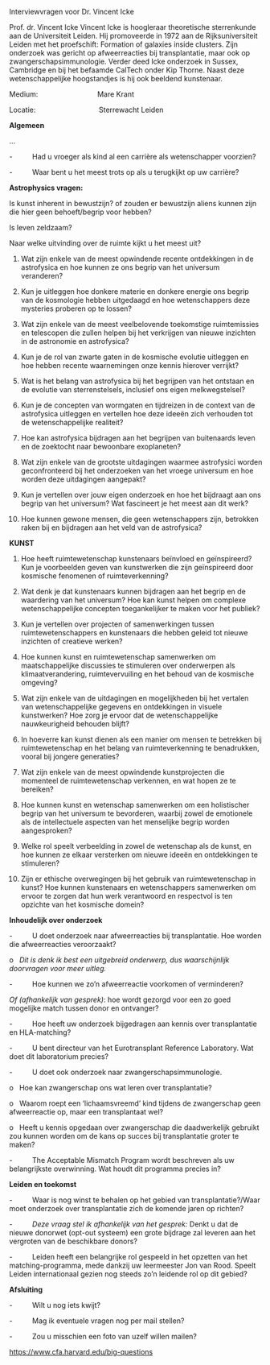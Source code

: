 Interviewvragen voor Dr. Vincent Icke

Prof. dr. Vincent Icke Vincent Icke is hoogleraar theoretische sterrenkunde aan de Universiteit Leiden. Hij promoveerde in 1972 aan de Rijksuniversiteit Leiden met het proefschift: Formation of galaxies inside clusters. Zijn onderzoek was gericht op afweerreacties bij transplantatie, maar ook op zwangerschapsimmunologie. 
Verder deed Icke onderzoek in Sussex, Cambridge en bij het befaamde CalTech onder Kip Thorne.
Naast deze wetenschappelijke hoogstandjes is hij ook beeldend kunstenaar.



Medium:                              Mare Krant

Locatie:                                Sterrewacht Leiden

**Algemeen**

...

-          Had u vroeger als kind al een carrière als wetenschapper voorzien?

-          Waar bent u het meest trots op als u terugkijkt op uw carrière?


**Astrophysics vragen:**

Is kunst inherent in bewustzijn? of zouden er bewustzijn  aliens kunnen zijn die hier geen behoeft/begrip voor hebben?

Is leven zeldzaam?

Naar welke uitvinding over de ruimte kijkt u het meest uit?

1. Wat zijn enkele van de meest opwindende recente ontdekkingen in de astrofysica en hoe kunnen ze ons begrip van het universum veranderen?
    
2. Kun je uitleggen hoe donkere materie en donkere energie ons begrip van de kosmologie hebben uitgedaagd en hoe wetenschappers deze mysteries proberen op te lossen?
    
3. Wat zijn enkele van de meest veelbelovende toekomstige ruimtemissies en telescopen die zullen helpen bij het verkrijgen van nieuwe inzichten in de astronomie en astrofysica?
    
4. Kun je de rol van zwarte gaten in de kosmische evolutie uitleggen en hoe hebben recente waarnemingen onze kennis hierover verrijkt?
    
5. Wat is het belang van astrofysica bij het begrijpen van het ontstaan en de evolutie van sterrenstelsels, inclusief ons eigen melkwegstelsel?
    
6. Kun je de concepten van wormgaten en tijdreizen in de context van de astrofysica uitleggen en vertellen hoe deze ideeën zich verhouden tot de wetenschappelijke realiteit?
    
7. Hoe kan astrofysica bijdragen aan het begrijpen van buitenaards leven en de zoektocht naar bewoonbare exoplaneten?
    
8. Wat zijn enkele van de grootste uitdagingen waarmee astrofysici worden geconfronteerd bij het onderzoeken van het vroege universum en hoe worden deze uitdagingen aangepakt?
    
9. Kun je vertellen over jouw eigen onderzoek en hoe het bijdraagt aan ons begrip van het universum? Wat fascineert je het meest aan dit werk?
    
10. Hoe kunnen gewone mensen, die geen wetenschappers zijn, betrokken raken bij en bijdragen aan het veld van de astrofysica?

**KUNST**
1. Hoe heeft ruimtewetenschap kunstenaars beïnvloed en geïnspireerd? Kun je voorbeelden geven van kunstwerken die zijn geïnspireerd door kosmische fenomenen of ruimteverkenning?
    
2. Wat denk je dat kunstenaars kunnen bijdragen aan het begrip en de waardering van het universum? Hoe kan kunst helpen om complexe wetenschappelijke concepten toegankelijker te maken voor het publiek?
    
3. Kun je vertellen over projecten of samenwerkingen tussen ruimtewetenschappers en kunstenaars die hebben geleid tot nieuwe inzichten of creatieve werken?
    
4. Hoe kunnen kunst en ruimtewetenschap samenwerken om maatschappelijke discussies te stimuleren over onderwerpen als klimaatverandering, ruimtevervuiling en het behoud van de kosmische omgeving?
    
5. Wat zijn enkele van de uitdagingen en mogelijkheden bij het vertalen van wetenschappelijke gegevens en ontdekkingen in visuele kunstwerken? Hoe zorg je ervoor dat de wetenschappelijke nauwkeurigheid behouden blijft?
    
6. In hoeverre kan kunst dienen als een manier om mensen te betrekken bij ruimtewetenschap en het belang van ruimteverkenning te benadrukken, vooral bij jongere generaties?
    
7. Wat zijn enkele van de meest opwindende kunstprojecten die momenteel de ruimtewetenschap verkennen, en wat hopen ze te bereiken?
    
8. Hoe kunnen kunst en wetenschap samenwerken om een holistischer begrip van het universum te bevorderen, waarbij zowel de emotionele als de intellectuele aspecten van het menselijke begrip worden aangesproken?
    
9. Welke rol speelt verbeelding in zowel de wetenschap als de kunst, en hoe kunnen ze elkaar versterken om nieuwe ideeën en ontdekkingen te stimuleren?
    
10. Zijn er ethische overwegingen bij het gebruik van ruimtewetenschap in kunst? Hoe kunnen kunstenaars en wetenschappers samenwerken om ervoor te zorgen dat hun werk verantwoord en respectvol is ten opzichte van het kosmische domein?




**Inhoudelijk over onderzoek**

-          U doet onderzoek naar afweerreacties bij transplantatie. Hoe worden die afweerreacties veroorzaakt?

o   _Dit is denk ik best een uitgebreid onderwerp, dus waarschijnlijk doorvragen voor meer uitleg._

-          Hoe kunnen we zo’n afweerreactie voorkomen of verminderen?

_Of (afhankelijk van gesprek)_: hoe wordt gezorgd voor een zo goed mogelijke match tussen donor en ontvanger?

-          Hoe heeft uw onderzoek bijgedragen aan kennis over transplantatie en HLA-matching?

-          U bent directeur van het Eurotransplant Reference Laboratory. Wat doet dit laboratorium precies?

-          U doet ook onderzoek naar zwangerschapsimmunologie.

o   Hoe kan zwangerschap ons wat leren over transplantatie?

o   Waarom roept een ‘lichaamsvreemd’ kind tijdens de zwangerschap geen afweerreactie op, maar een transplantaat wel?

o   Heeft u kennis opgedaan over zwangerschap die daadwerkelijk gebruikt zou kunnen worden om de kans op succes bij transplantatie groter te maken?

-          The Acceptable Mismatch Program wordt beschreven als uw belangrijkste overwinning. Wat houdt dit programma precies in?

**Leiden en toekomst**

-          Waar is nog winst te behalen op het gebied van transplantatie?/Waar moet onderzoek over transplantatie zich de komende jaren op richten?

-          _Deze vraag stel ik afhankelijk van het gesprek:_ Denkt u dat de nieuwe donorwet (opt-out systeem) een grote bijdrage zal leveren aan het vergroten van de beschikbare donors?

-          Leiden heeft een belangrijke rol gespeeld in het opzetten van het matching-programma, mede dankzij uw leermeester Jon van Rood. Speelt Leiden internationaal gezien nog steeds zo’n leidende rol op dit gebied?

**Afsluiting**

-          Wilt u nog iets kwijt?

-          Mag ik eventuele vragen nog per mail stellen?

-          Zou u misschien een foto van uzelf willen mailen?



https://www.cfa.harvard.edu/big-questions